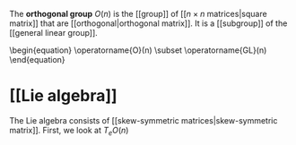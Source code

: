 The **orthogonal group** $O(n)$ is the [[group]] of [[$n\times n$ matrices|square matrix]] that are [[orthogonal|orthogonal matrix]]. It is a [[subgroup]] of the [[general linear group]].

\begin{equation}
\operatorname{O}(n) \subset \operatorname{GL}(n)
\end{equation}

# [[Lie algebra]]

The Lie algebra consists of [[skew-symmetric matrices|skew-symmetric matrix]]. First, we look at $T_e O(n)$